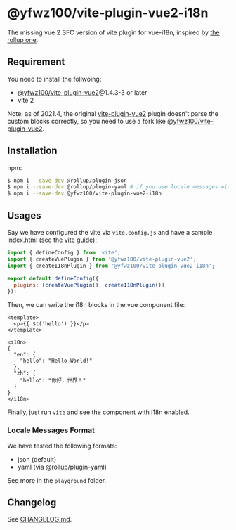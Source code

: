 # @yfwz100/vite-plugin-vue2-i18n

The missing vue 2 SFC version of vite plugin for vue-i18n, inspired by [the rollup one](https://github.com/intlify/rollup-plugin-vue-i18n/tree/master).

## Requirement

You need to install the follwoing:

- [@yfwz100/vite-plugin-vue2][]@1.4.3-3 or later
- vite 2

Note: as of 2021.4, the original [vite-plugin-vue2][] plugin doesn't parse the custom blocks correctly, so you need to use a fork like [@yfwz100/vite-plugin-vue2][].

## Installation

npm:

```sh
$ npm i --save-dev @rollup/plugin-json
$ npm i --save-dev @rollup/plugin-yaml # if you use locale messages with YAML format
$ npm i --save-dev @yfwz100/vite-plugin-vue2-i18n
```

## Usages

Say we have configured the vite via `vite.config.js` and have a sample index.html (see the [vite guide](https://vitejs.dev/guide/)):

```js
import { defineConfig } from 'vite';
import { createVuePlugin } from '@yfwz100/vite-plugin-vue2';
import { createI18nPlugin } from '@yfwz100/vite-plugin-vue2-i18n';

export default defineConfig({
  plugins: [createVuePlugin(), createI18nPlugin()],
});
```

Then, we can write the i18n blocks in the vue component file:

```vue
<template>
  <p>{{ $t('hello') }}</p>
</template>

<i18n>
{
  "en": {
    "hello": "Hello World!"
  },
  "zh": {
    "hello": "你好，世界！"
  }
}
</i18n>
```

Finally, just run `vite` and see the component with i18n enabled.

### Locale Messages Format

We have tested the following formats:

- json (default)
- yaml (via [@rollup/plugin-yaml](https://www.npmjs.com/package/@rollup/plugin-yaml))

See more in the `playground` folder.

## Changelog

See [CHANGELOG.md](https://github.com/yfwz100/vite-plugin-vue2-i18n/blob/master/CHANGELOG.md).

[vite-plugin-vue2]: https://www.npmjs.com/package/vite-plugin-vue2 'the original vite-plugin-vue2'
[@yfwz100/vite-plugin-vue2]: https://www.npmjs.com/package/@yfwz100/vite-plugin-vue2 'the fork of vite-plugin-vue2'
